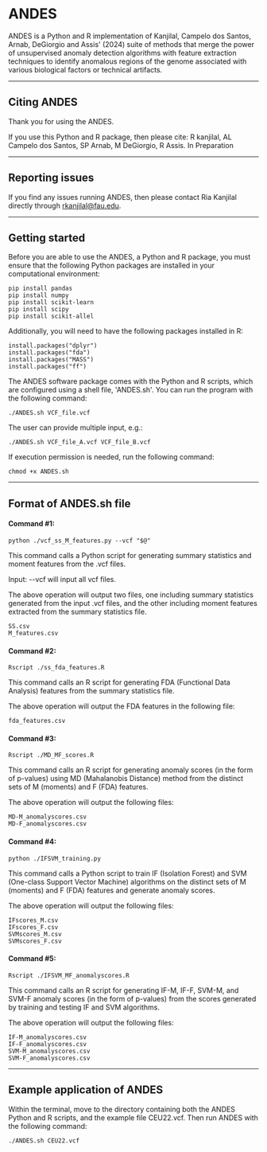 # ANDES

ANDES is a Python and R implementation of Kanjilal, Campelo dos Santos, Arnab, DeGiorgio and Assis' (2024) suite of methods that merge the power of unsupervised anomaly detection algorithms with feature extraction techniques to identify anomalous regions of the genome associated with various biological factors or technical artifacts.

-------------
Citing ANDES
-------------
Thank you for using the ANDES.

If you use this Python and R package, then please cite:
    R kanjilal, AL Campelo dos Santos, SP Arnab, M DeGiorgio, R Assis. In Preparation

----------------
Reporting issues
----------------
If you find any issues running ANDES, then please contact Ria Kanjilal directly through rkanjilal@fau.edu.
	
---------------	
Getting started
---------------
Before you are able to use the ANDES, a Python and R package, you must ensure that the following Python packages are installed in your computational environment:

    pip install pandas
    pip install numpy
    pip install scikit-learn
    pip install scipy
    pip install scikit-allel

Additionally, you will need to have the following packages installed in R:

    install.packages("dplyr")
    install.packages("fda")
    install.packages("MASS")
    install.packages("ff")
  
The ANDES software package comes with the Python and R scripts, which are configured using a shell file, 'ANDES.sh'. You can run the program with the following command: 

    ./ANDES.sh VCF_file.vcf

The user can provide multiple input, e.g.: 

    ./ANDES.sh VCF_file_A.vcf VCF_file_B.vcf
    
If execution permission is needed, run the following command:

    chmod +x ANDES.sh

-----------------------
Format of ANDES.sh file
-----------------------
#### Command #1:

    python ./vcf_ss_M_features.py --vcf "$@"

This command calls a Python script for generating summary statistics and moment features from the .vcf files.
 
Input: --vcf will input all vcf files.

The above operation will output two files, one including summary statistics generated from the input .vcf files, and the other including moment features extracted from the summary statistics file.

    SS.csv
    M_features.csv

#### Command #2:

    Rscript ./ss_fda_features.R

This command calls an R script for generating FDA (Functional Data Analysis) features from the summary statistics file.

The above operation will output the FDA features in the following file:

    fda_features.csv

#### Command #3:

    Rscript ./MD_MF_scores.R

This command calls an R script for generating anomaly scores (in the form of p-values) using MD (Mahalanobis Distance) method from the distinct sets of M (moments) and F (FDA) features.

The above operation will output the following files:

    MD-M_anomalyscores.csv
    MD-F_anomalyscores.csv

#### Command #4:

    python ./IFSVM_training.py

This command calls a Python script to train IF (Isolation Forest) and SVM (One-class Support Vector Machine) algorithms on the distinct sets of M (moments) and F (FDA) features and generate anomaly scores.

The above operation will output the following files:

    IFscores_M.csv
    IFscores_F.csv
    SVMscores_M.csv
    SVMscores_F.csv

#### Command #5:

    Rscript ./IFSVM_MF_anomalyscores.R

This command calls an R script for generating IF-M, IF-F, SVM-M, and SVM-F anomaly scores (in the form of p-values) from the scores generated by training and testing IF and SVM algorithms.

The above operation will output the following files:

    IF-M_anomalyscores.csv
    IF-F_anomalyscores.csv
    SVM-M_anomalyscores.csv
    SVM-F_anomalyscores.csv

----------------------------
Example application of ANDES
----------------------------

Within the terminal, move to the directory containing both the ANDES Python and R scripts, and the example file CEU22.vcf. Then run ANDES with the following command:

    ./ANDES.sh CEU22.vcf





